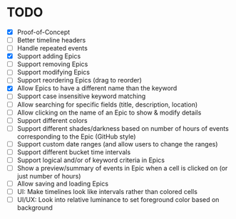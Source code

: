 # TODO

- [x] Proof-of-Concept
- [ ] Better timeline headers
- [ ] Handle repeated events
- [x] Support adding Epics
- [ ] Support removing Epics
- [ ] Support modifying Epics
- [ ] Support reordering Epics (drag to reorder)
- [x] Allow Epics to have a different name than the keyword
- [ ] Support case insensitive keyword matching
- [ ] Allow searching for specific fields (title, description, location)
- [ ] Allow clicking on the name of an Epic to show & modify details
- [ ] Support different colors
- [ ] Support different shades/darkness based on number of hours of events corresponding to the Epic (GitHub style)
- [ ] Support custom date ranges (and allow users to change the ranges)
- [ ] Support different bucket time intervals
- [ ] Support logical and/or of keyword criteria in Epics
- [ ] Show a preview/summary of events in Epic when a cell is clicked on (or just number of hours)
- [ ] Allow saving and loading Epics
- [ ] UI: Make timelines look like intervals rather than colored cells
- [ ] UI/UX: Look into relative luminance to set foreground color based on background
